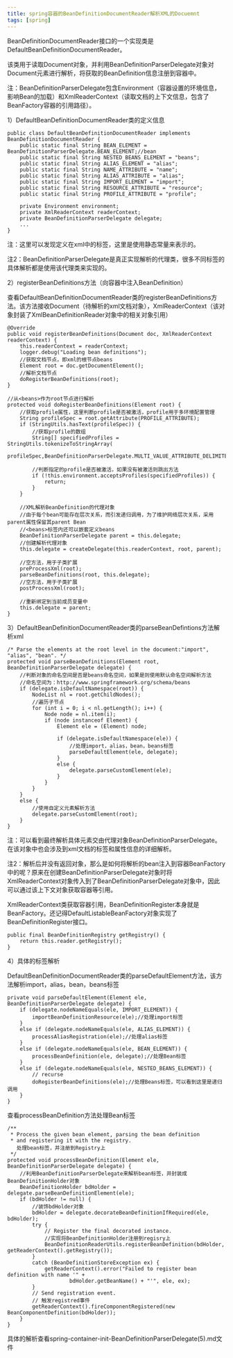 ```yaml
---
title: spring容器的BeanDefinitionDocumentReader解析XML的Docuemnt
tags: [spring]
---
```


BeanDefinitionDocumentReader接口的一个实现类是DefaultBeanDefinitionDocumentReader。

该类用于读取Document对象，并利用BeanDefinitionParserDelegate对象对Document元素进行解析，将获取的BeanDefinition信息注册到容器中。

注：BeanDefinitionParserDelegate包含Environment（容器设置的环境信息，影响Bean的加载）和XmlReaderContext（读取文档的上下文信息，包含了BeanFactory容器的引用路径）。

1）DefaultBeanDefinitionDocumentReader类的定义信息

```
public class DefaultBeanDefinitionDocumentReader implements BeanDefinitionDocumentReader {
    public static final String BEAN_ELEMENT = BeanDefinitionParserDelegate.BEAN_ELEMENT;//bean
    public static final String NESTED_BEANS_ELEMENT = "beans";
    public static final String ALIAS_ELEMENT = "alias";
    public static final String NAME_ATTRIBUTE = "name";
    public static final String ALIAS_ATTRIBUTE = "alias";
    public static final String IMPORT_ELEMENT = "import";
    public static final String RESOURCE_ATTRIBUTE = "resource";
    public static final String PROFILE_ATTRIBUTE = "profile";

    private Environment environment;
    private XmlReaderContext readerContext;
    private BeanDefinitionParserDelegate delegate;
    ...
}
```

注：这里可以发现定义在xml中的标签，这里是使用静态常量来表示的。

注2：BeanDefinitionParserDelegate是真正实现解析的代理类，很多不同标签的具体解析都是使用该代理类来实现的。

2）registerBeanDefinitions方法（向容器中注入BeanDefinition）

查看DefaultBeanDefinitionDocumentReader类的registerBeanDefinitions方法。该方法接收Document（待解析的xml文档对象），XmlReaderContext（该对象封装了XmlBeanDefinitionReader对象中的相关对象引用）

```
@Override
public void registerBeanDefinitions(Document doc, XmlReaderContext readerContext) {
    this.readerContext = readerContext;
    logger.debug("Loading bean definitions");
    //获取文档节点，即xml的根节点beans
    Element root = doc.getDocumentElement();
    //解析文档节点
    doRegisterBeanDefinitions(root);
}

//从<beans>作为root节点进行解析
protected void doRegisterBeanDefinitions(Element root) {
    //获取profile属性，这里判断profile是否被激活，profile用于多环境配置管理
    String profileSpec = root.getAttribute(PROFILE_ATTRIBUTE);
    if (StringUtils.hasText(profileSpec)) {
        //获取profile的数组
        String[] specifiedProfiles = StringUtils.tokenizeToStringArray(
            profileSpec,BeanDefinitionParserDelegate.MULTI_VALUE_ATTRIBUTE_DELIMITERS);

        //判断指定的profile是否被激活，如果没有被激活则跳出方法
        if (!this.environment.acceptsProfiles(specifiedProfiles)) {
            return;
        }
    }

    //XML解析BeanDefinition的代理对象
    //由于每个bean可能存在层次关系，而引发递归调用，为了维护网络层次关系，采用parent属性保留其parent Bean
    //<beans>标签内还可以嵌套定义beans
    BeanDefinitionParserDelegate parent = this.delegate;
    //创建解析代理对象
    this.delegate = createDelegate(this.readerContext, root, parent);

    //空方法，用于子类扩展
    preProcessXml(root);
    parseBeanDefinitions(root, this.delegate);
    //空方法，用于子类扩展
    postProcessXml(root);
    
    //重新绑定到当前成员变量中
    this.delegate = parent;
}
```

3）DefaultBeanDefinitionDocumentReader类的parseBeanDefintions方法解析xml

```
/* Parse the elements at the root level in the document:"import", "alias", "bean". */
protected void parseBeanDefinitions(Element root, BeanDefinitionParserDelegate delegate) {
    //判断对象的命名空间是否是beans命名空间，如果是则使用默认命名空间解析方法
    //命名空间为：http://www.springframework.org/schema/beans
    if (delegate.isDefaultNamespace(root)) {
        NodeList nl = root.getChildNodes();
        //遍历子节点
        for (int i = 0; i < nl.getLength(); i++) {
            Node node = nl.item(i);
            if (node instanceof Element) {
                Element ele = (Element) node;

                if (delegate.isDefaultNamespace(ele)) {
                    //处理import，alias，bean，beans标签
                    parseDefaultElement(ele, delegate);
                }
                else {
                    delegate.parseCustomElement(ele);
                }
            }
        }
    }
    else {
        //使用自定义元素解析方法
        delegate.parseCustomElement(root);
    }
}
```

注：可以看到最终解析具体元素交由代理对象BeanDefinitionParserDelegate。在该对象中也会涉及到xml文档的标签和属性信息的详细解析。

注2：解析后并没有返回对象，那么是如何将解析的bean注入到容器BeanFactory中的呢？原来在创建BeanDefinitionParserDelegate对象时将XmlReaderContext对象传入到了BeanDefinitionParserDelegate对象中，因此可以通过该上下文对象获取容器等引用。

XmlReaderContext类获取容器引用，BeanDefinitionRegister本身就是BeanFactory。还记得DefaultListableBeanFactory对象实现了BeanDefinitionRegister接口。

```
public final BeanDefinitionRegistry getRegistry() {
    return this.reader.getRegistry();
}
```

4）具体的标签解析

DefaultBeanDefinitionDocumentReader类的parseDefaultElement方法，该方法解析import，alias，bean，beans标签

```
private void parseDefaultElement(Element ele, BeanDefinitionParserDelegate delegate) {
    if (delegate.nodeNameEquals(ele, IMPORT_ELEMENT)) {
        importBeanDefinitionResource(ele);//处理import标签
    }
    else if (delegate.nodeNameEquals(ele, ALIAS_ELEMENT)) {
        processAliasRegistration(ele);//处理alias标签
    }
    else if (delegate.nodeNameEquals(ele, BEAN_ELEMENT)) {
        processBeanDefinition(ele, delegate);//处理Bean标签
    }
    else if (delegate.nodeNameEquals(ele, NESTED_BEANS_ELEMENT)) {
        // recurse
        doRegisterBeanDefinitions(ele);//处理Beans标签，可以看到这里是递归调用
    }
}
```

查看processBeanDefinition方法处理Bean标签

```
/**
 * Process the given bean element, parsing the bean definition
 * and registering it with the registry.
   处理bean标签，并注册到Registry上
 */
protected void processBeanDefinition(Element ele, BeanDefinitionParserDelegate delegate) {
    //利用BeanDefinitionParserDelegate来解析bean标签，并封装成BeanDefinitionHolder对象
    BeanDefinitionHolder bdHolder = delegate.parseBeanDefinitionElement(ele);
    if (bdHolder != null) {
        //装饰bdHolder对象
        bdHolder = delegate.decorateBeanDefinitionIfRequired(ele, bdHolder);
        try {
            // Register the final decorated instance.
            //实现将BeanDefinitionHolder注册到regisry上
            BeanDefinitionReaderUtils.registerBeanDefinition(bdHolder, getReaderContext().getRegistry());
        }
        catch (BeanDefinitionStoreException ex) {
            getReaderContext().error("Failed to register bean definition with name '" +
                    bdHolder.getBeanName() + "'", ele, ex);
        }
        // Send registration event.
        // 触发registred事件
        getReaderContext().fireComponentRegistered(new BeanComponentDefinition(bdHolder));
    }
}
```

具体的解析查看spring-container-init-BeanDefinitionParserDelegate(5).md文件
